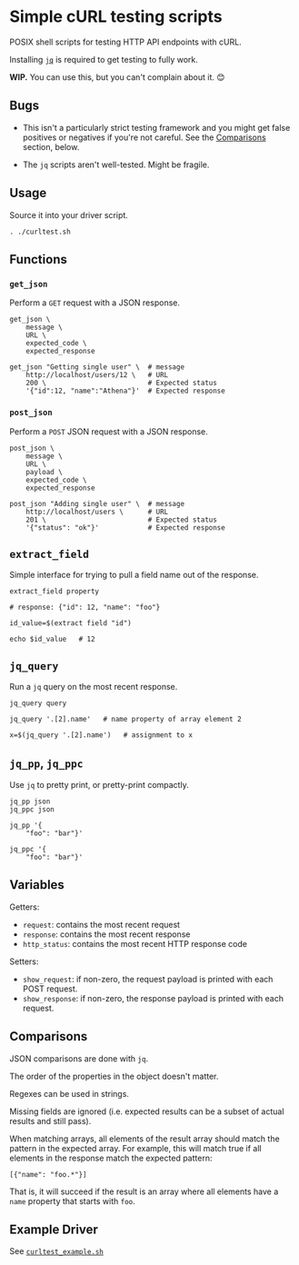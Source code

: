 # Simple cURL testing scripts

POSIX shell scripts for testing HTTP API endpoints with cURL.

Installing [`jq`](https://jqlang.org/) is required to get testing to
fully work.

**WIP.** You can use this, but you can't complain about it. 😊

## Bugs

* This isn't a particularly strict testing framework and you might get
  false positives or negatives if you're not careful. See the
  [Comparisons](#comparisons) section, below.

* The `jq` scripts aren't well-tested. Might be fragile.

## Usage

Source it into your driver script.

```
. ./curltest.sh
```

## Functions

### `get_json`

Perform a `GET` request with a JSON response.

```
get_json \
    message \
    URL \
    expected_code \
    expected_response
```

```
get_json "Getting single user" \  # message
    http://localhost/users/12 \   # URL
    200 \                         # Expected status
    '{"id":12, "name":"Athena"}'  # Expected response
```

### `post_json`

Perform a `POST` JSON request with a JSON response.

```
post_json \
    message \
    URL \
    payload \
    expected_code \
    expected_response
```

```
post_json "Adding single user" \  # message
    http://localhost/users \      # URL
    201 \                         # Expected status
    '{"status": "ok"}'            # Expected response
```

## `extract_field`

Simple interface for trying to pull a field name out of the response.

```
extract_field property
```

```
# response: {"id": 12, "name": "foo"}

id_value=$(extract field "id")

echo $id_value   # 12
```

## `jq_query`

Run a `jq` query on the most recent response.

```
jq_query query
```

```
jq_query '.[2].name'   # name property of array element 2

x=$(jq_query '.[2].name')   # assignment to x
```

## `jq_pp`, `jq_ppc`

Use `jq` to pretty print, or pretty-print compactly.

```
jq_pp json
jq_ppc json
```

```
jq_pp '{
    "foo": "bar"}'

jq_ppc '{
    "foo": "bar"}'
```

## Variables

Getters:

* `request`: contains the most recent request
* `response`: contains the most recent response
* `http_status`: contains the most recent HTTP response code

Setters:

* `show_request`: if non-zero, the request payload is printed with each
  POST request.
* `show_response`: if non-zero, the response payload is printed with
  each request.

## Comparisons

JSON comparisons are done with `jq`.

The order of the properties in the object doesn't matter.

Regexes can be used in strings.

Missing fields are ignored (i.e. expected results can be a subset of
actual results and still pass).

When matching arrays, all elements of the result array should match the
pattern in the expected array. For example, this will match true if all
elements in the response match the expected pattern:

```
[{"name": "foo.*"}]
```

That is, it will succeed if the result is an array where all elements
have a `name` property that starts with `foo`.

## Example Driver

See [`curltest_example.sh`](curltest_example.sh)

